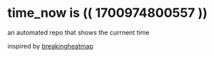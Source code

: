 # time_now is (( 1700974800557 ))

an automated repo that shows the currnent time

inspired by [breakingheatmap](https://github.com/breakingheatmap/breakingheatmap)